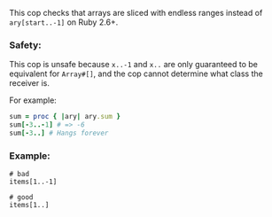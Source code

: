 This cop checks that arrays are sliced with endless ranges instead of
`ary[start..-1]` on Ruby 2.6+.

### Safety:

This cop is unsafe because `x..-1` and `x..` are only guaranteed to
be equivalent for `Array#[]`, and the cop cannot determine what class
the receiver is.

For example:
```ruby
sum = proc { |ary| ary.sum }
sum[-3..-1] # => -6
sum[-3..] # Hangs forever
```

### Example:
    # bad
    items[1..-1]

    # good
    items[1..]